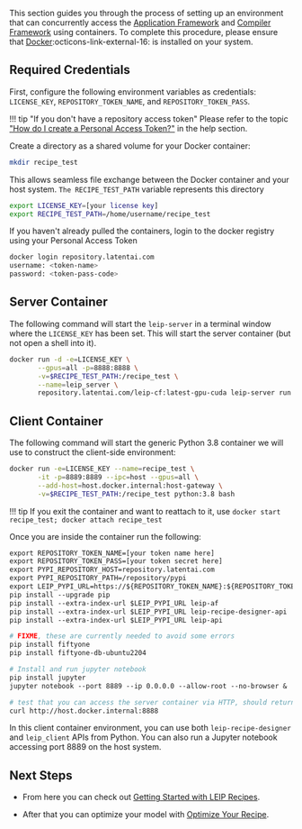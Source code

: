This section guides you through the process of setting up an environment that can concurrently access the [Application Framework](/af/latest/content/) and [Compiler Framework](/cf/latest/content/) using containers. To complete this procedure, please ensure that [Docker](https://docs.docker.com/engine/install/):octicons-link-external-16: is installed on your system.

## Required Credentials

First, configure the following environment variables as credentials: `LICENSE_KEY`, `REPOSITORY_TOKEN_NAME`, and `REPOSITORY_TOKEN_PASS`.


!!! tip "If you don't have a repository access token"
    Please refer to the topic ["How do I create a Personal Access Token?"](/home/content/help/#installing-leip) in the help section. 

Create a directory as a shared volume for your Docker container:
 
```bash
mkdir recipe_test
```

This allows seamless file exchange between the Docker container and your host system. `The RECIPE_TEST_PATH` variable represents this directory

```bash
export LICENSE_KEY=[your license key]
export RECIPE_TEST_PATH=/home/username/recipe_test
```

If you haven't already pulled the containers, login to the docker registry using your Personal Access Token

```bash
docker login repository.latentai.com
username: <token-name>
password: <token-pass-code>
```

## Server Container

The following command will start the `leip-server` in a terminal window where the `LICENSE_KEY` has been set. This will start the server container (but not open a shell into it).

```bash
docker run -d -e=LICENSE_KEY \
       --gpus=all -p=8888:8888 \
       -v=$RECIPE_TEST_PATH:/recipe_test \
       --name=leip_server \
       repository.latentai.com/leip-cf:latest-gpu-cuda leip-server run
```

## Client Container

The following command will start the generic Python 3.8 container we will use to construct the client-side environment:
```bash
docker run -e=LICENSE_KEY --name=recipe_test \
       -it -p=8889:8889 --ipc=host --gpus=all \
       --add-host=host.docker.internal:host-gateway \
       -v=$RECIPE_TEST_PATH:/recipe_test python:3.8 bash
```
!!! tip
    If you exit the container and want to reattach to it, use `docker start recipe_test; docker attach recipe_test `


Once you are inside the container run the following:
```dockerfile
export REPOSITORY_TOKEN_NAME=[your token name here]
export REPOSITORY_TOKEN_PASS=[your token secret here]
export PYPI_REPOSITORY_HOST=repository.latentai.com
export PYPI_REPOSITORY_PATH=/repository/pypi
export LEIP_PYPI_URL=https://${REPOSITORY_TOKEN_NAME}:${REPOSITORY_TOKEN_PASS}@${PYPI_REPOSITORY_HOST}${PYPI_REPOSITORY_PATH}/simple
pip install --upgrade pip
pip install --extra-index-url $LEIP_PYPI_URL leip-af
pip install --extra-index-url $LEIP_PYPI_URL leip-recipe-designer-api
pip install --extra-index-url $LEIP_PYPI_URL leip-api

# FIXME, these are currently needed to avoid some errors
pip install fiftyone
pip install fiftyone-db-ubuntu2204

# Install and run jupyter notebook
pip install jupyter
jupyter notebook --port 8889 --ip 0.0.0.0 --allow-root --no-browser &

# test that you can access the server container via HTTP, should return {"detail":"Not Found"}
curl http://host.docker.internal:8888
```

In this client container environment, you can use both `leip-recipe-designer` and `leip_client` APIs from Python. You can also run a Jupyter notebook accessing port 8889 on the host system.

## Next Steps

- From here you can check out [Getting Started with LEIP Recipes](/af/latest/notebooks/GettingStarted/).

- After that you can optimize your model with [Optimize Your Recipe](../optimize_recipe/).
